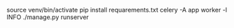 source venv/bin/activate
pip install requarements.txt
celery -A app worker -l INFO
./manage.py runserver